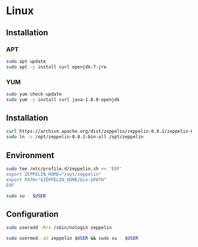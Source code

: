 # Linux

## Installation

### APT

```sh
sudo apt update
sudo apt -y install curl openjdk-7-jre
```

### YUM

```sh
sudo yum check-update
sudo yum -y install curl java-1.8.0-openjdk
```

## Installation

```sh
curl https://archive.apache.org/dist/zeppelin/zeppelin-0.8.1/zeppelin-0.8.1-bin-all.tgz | sudo tar -xzC /opt
sudo ln -s /opt/zeppelin-0.8.1-bin-all /opt/zeppelin
```

## Environment

```sh
sudo tee /etc/profile.d/zeppelin.sh << 'EOF'
export ZEPPELIN_HOME="/opt/zeppelin"
export PATH="$ZEPPELIN_HOME/bin:$PATH"
EOF
```

```sh
sudo su - $USER
```

## Configuration

```sh
sudo useradd -Mrs /sbin/nologin zeppelin
```

```sh
sudo usermod -aG zeppelin $USER && sudo su - $USER
```
